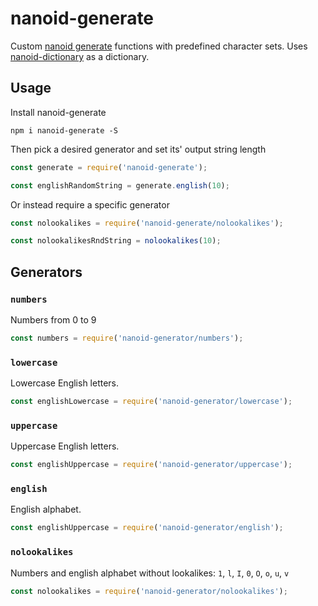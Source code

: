 # nanoid-generate

Custom [nanoid generate](https://github.com/ai/nanoid#custom-alphabet-or-length) functions with predefined character sets. Uses [nanoid-dictionary](https://github.com/CyberAP/nanoid-dictionary) as a dictionary.

## Usage

Install nanoid-generate

`npm i nanoid-generate -S`

Then pick a desired generator and set its' output string length

```javascript
const generate = require('nanoid-generate');

const englishRandomString = generate.english(10);
```

Or instead require a specific generator

```javascript
const nolookalikes = require('nanoid-generate/nolookalikes');

const nolookalikesRndString = nolookalikes(10);
```

## Generators

### `numbers`

Numbers from 0 to 9

```javascript
const numbers = require('nanoid-generator/numbers');
```

### `lowercase`

Lowercase English letters.

```javascript
const englishLowercase = require('nanoid-generator/lowercase');
```

### `uppercase`

Uppercase English letters.

```javascript
const englishUppercase = require('nanoid-generator/uppercase');
```

### `english`

English alphabet.

```javascript
const englishUppercase = require('nanoid-generator/english');
```

### `nolookalikes`

Numbers and english alphabet without lookalikes: `1`, `l`, `I`, `0`, `O`, `o`, `u`, `v`

```javascript
const nolookalikes = require('nanoid-generator/nolookalikes');
```
